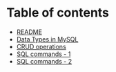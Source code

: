 # Table of contents

* [README](README.md)
* [Data Types in MySQL](<README (1).md>)
* [CRUD operations](crud-operations.md)
* [SQL commands - 1](sql-commands-1.md)
* [SQL commands - 2](sql-commands-2.md)
